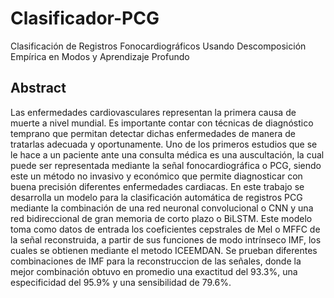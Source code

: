 # Clasificador-PCG
Clasificación de Registros Fonocardiográficos Usando Descomposición Empírica en Modos y Aprendizaje Profundo

## Abstract
Las enfermedades cardiovasculares representan la primera causa de muerte a nivel mundial. Es importante contar con técnicas de diagnóstico temprano que permitan detectar dichas enfermedades de manera de tratarlas adecuada y oportunamente. Uno de los primeros estudios que se le hace a un paciente ante una consulta médica es una auscultación, la cual puede ser representada mediante la señal fonocardiográfica o PCG, siendo este un método no invasivo y económico que permite diagnosticar con buena precisión diferentes enfermedades cardiacas. En este trabajo se desarrolla un modelo para la clasificación automática de registros PCG mediante la combinación de una red neuronal convolucional o CNN y una red bidireccional de gran memoria de corto plazo o BiLSTM. Este modelo toma como datos de entrada los coeficientes cepstrales de Mel o MFFC de la señal reconstruida, a partir de sus funciones de modo intrínseco IMF, los cuales se obtienen mediante el metodo ICEEMDAN. Se prueban diferentes combinaciones de IMF para la reconstruccion de las señales, donde la mejor combinación obtuvo en promedio una exactitud del 93.3%, una especificidad del 95.9% y una sensibilidad de 79.6%.
